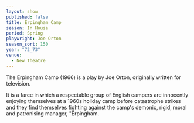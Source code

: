 ```yaml
---
layout: show
published: false
title: Erpingham Camp
season: In House
period: Spring
playwright: Joe Orton
season_sort: 150
year: "72_73"
venue:
  - New Theatre
---
```



The Erpingham Camp (1966) is a play by Joe Orton, originally written for television.

It is a farce in which a respectable group of English campers are innocently enjoying themselves at a 1960s holiday camp before catastrophe strikes and they find themselves fighting against the camp's demonic, rigid, moral and patronising manager, "Erpingham.
